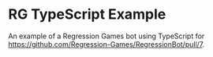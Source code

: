 # RG TypeScript Example

An example of a Regression Games bot using TypeScript for https://github.com/Regression-Games/RegressionBot/pull/7.
